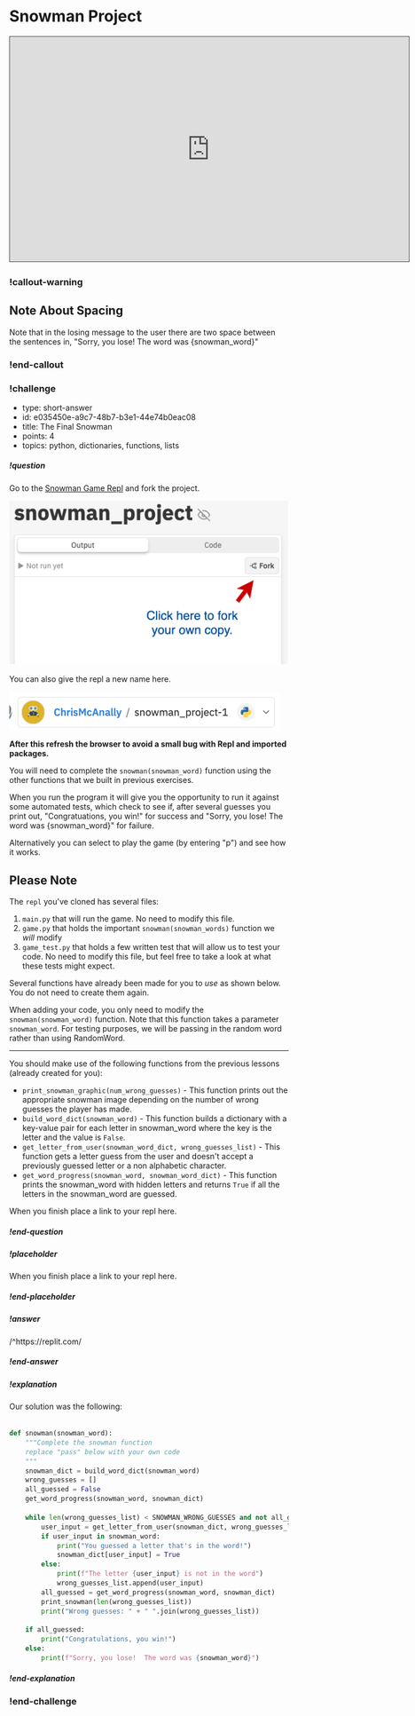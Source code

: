 # Snowman Project

<iframe src="https://adaacademy.hosted.panopto.com/Panopto/Pages/Embed.aspx?id=ef2226d4-a198-4d39-9ab3-acb10166743d&autoplay=false&offerviewer=true&showtitle=true&showbrand=false&start=0&interactivity=all" height="405" width="720" style="border: 1px solid #464646;" allowfullscreen allow="autoplay"></iframe>

### !callout-warning

## Note About Spacing

Note that in the losing message to the user there are two space between the sentences in, "Sorry, you lose!  The word was {snowman_word}"

### !end-callout


<!-- >>>>>>>>>>>>>>>>>>>>>> BEGIN CHALLENGE >>>>>>>>>>>>>>>>>>>>>> -->
<!-- Replace everything in square brackets [] and remove brackets  -->

### !challenge

* type: short-answer
* id: e035450e-a9c7-48b7-b3e1-44e74b0eac08
* title: The Final Snowman
* points: 4
* topics: python, dictionaries, functions, lists

##### !question

Go to the [Snowman Game Repl](https://replit.com/@adacore/snowmanproject) and fork the project.  

![forking](images/fork_snowman.png)

You can also give the repl a new name here.

![new name](images/new-name.png)

**After this refresh the browser to avoid a small bug with Repl and imported packages.**

You will need to complete the `snowman(snowman_word)` function using the other functions that we built in previous exercises.  

When you run the program it will give you the opportunity to run it against some automated tests, which check to see if, after several guesses you print out, "Congratuations, you win!" for success and "Sorry, you lose!  The word was {snowman_word}" for failure.

Alternatively you can select to play the game (by entering "p") and see how it works.

## Please Note

The `repl` you've cloned has several files:

1. `main.py` that will run the game. No need to modify this file.
1. `game.py` that holds the important `snowman(snowman_words)` function we *will* modify
1. `game_test.py` that holds a few written test that will allow us to test your code. No need to modify this file, but feel free to take a look at what these tests might expect.

Several functions have already been made for you to *use* as shown below. You do not need to create them again.

When adding your code, you only need to modify the `snowman(snowman_word)` function.  Note that this function takes a parameter `snowman_word`.  For testing purposes, we will be passing in the random word rather than using RandomWord.

---

You should make use of the following functions from the previous lessons (already created for you):

- `print_snowman_graphic(num_wrong_guesses)` - This function prints out the appropriate snowman image depending on the number of wrong guesses the player has made.
- `build_word_dict(snowman_word)` - This function builds a dictionary with a key-value pair for each letter in snowman_word where the key is the letter and the value is `False`.
- `get_letter_from_user(snowman_word_dict, wrong_guesses_list)` - This function gets a letter guess from the user and doesn't accept a previously guessed letter or a non alphabetic character.
- `get_word_progress(snowman_word, snowman_word_dict)` - This function prints the snowman_word with hidden letters and returns `True` if all the letters in the snowman_word are guessed.


When you finish place a link to your repl here.

##### !end-question

##### !placeholder

When you finish place a link to your repl here.

##### !end-placeholder

##### !answer

/^https\:\/\/replit\.com/

##### !end-answer

##### !explanation

Our solution was the following:

```python

def snowman(snowman_word):
    """Complete the snowman function
    replace "pass" below with your own code
    """
    snowman_dict = build_word_dict(snowman_word)
    wrong_guesses = []
    all_guessed = False
    get_word_progress(snowman_word, snowman_dict)

    while len(wrong_guesses_list) < SNOWMAN_WRONG_GUESSES and not all_guessed:
        user_input = get_letter_from_user(snowman_dict, wrong_guesses_list)
        if user_input in snowman_word:
            print("You guessed a letter that's in the word!")
            snowman_dict[user_input] = True
        else:
            print(f"The letter {user_input} is not in the word")
            wrong_guesses_list.append(user_input)
        all_guessed = get_word_progress(snowman_word, snowman_dict)
        print_snowman(len(wrong_guesses_list))
        print("Wrong guesses: " + " ".join(wrong_guesses_list))

    if all_guessed:
        print("Congratulations, you win!")
    else:
        print(f"Sorry, you lose!  The word was {snowman_word}")
```

##### !end-explanation

### !end-challenge

<!-- ======================= END CHALLENGE ======================= -->

